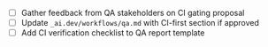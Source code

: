 - [ ] Gather feedback from QA stakeholders on CI gating proposal
- [ ] Update `_ai.dev/workflows/qa.md` with CI-first section if approved
- [ ] Add CI verification checklist to QA report template
